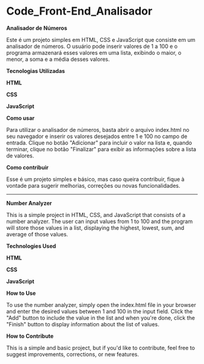 # Code_Front-End_Analisador

**Analisador de Números**

Este é um projeto simples em HTML, CSS e JavaScript que consiste em um analisador de números. O usuário pode inserir valores de 1 a 100 e o programa armazenará esses valores em uma lista, exibindo o maior, o menor, a soma e a média desses valores.

**Tecnologias Utilizadas**

**HTML**

**CSS**

**JavaScript**

**Como usar**

Para utilizar o analisador de números, basta abrir o arquivo index.html no seu navegador e inserir os valores desejados entre 1 e 100 no campo de entrada. Clique no botão "Adicionar" para incluir o valor na lista e, quando terminar, clique no botão "Finalizar" para exibir as informações sobre a lista de valores.

**Como contribuir**

Esse é um projeto simples e básico, mas caso queira contribuir, fique à vontade para sugerir melhorias, correções ou novas funcionalidades.

---------------------

**Number Analyzer**

This is a simple project in HTML, CSS, and JavaScript that consists of a number analyzer. The user can input values from 1 to 100 and the program will store those values in a list, displaying the highest, lowest, sum, and average of those values.

**Technologies Used**

**HTML**

**CSS**

**JavaScript**

**How to Use**

To use the number analyzer, simply open the index.html file in your browser and enter the desired values between 1 and 100 in the input field. Click the "Add" button to include the value in the list and when you're done, click the "Finish" button to display information about the list of values.

**How to Contribute**

This is a simple and basic project, but if you'd like to contribute, feel free to suggest improvements, corrections, or new features.
